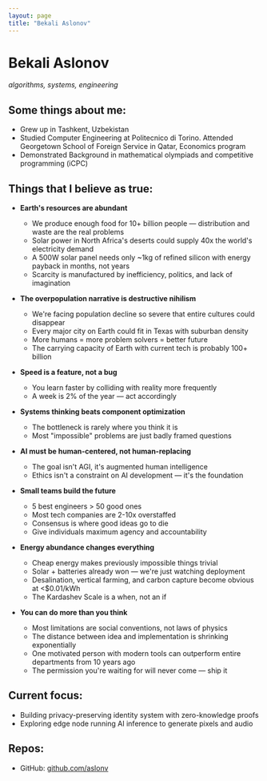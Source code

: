 ```yaml
---
layout: page
title: "Bekali Aslonov"
---
```


# Bekali Aslonov

*algorithms, systems, engineering*

## Some things about me:

* Grew up in Tashkent, Uzbekistan
* Studied Computer Engineering at Politecnico di Torino. Attended Georgetown School of Foreign Service in Qatar, Economics program
* Demonstrated Background in mathematical olympiads and competitive programming (iCPC)

## Things that I believe as true:


* **Earth's resources are abundant**
  * We produce enough food for 10+ billion people — distribution and waste are the real problems
  * Solar power in North Africa's deserts could supply 40x the world's electricity demand
  * A 500W solar panel needs only ~1kg of refined silicon with energy payback in months, not years
  * Scarcity is manufactured by inefficiency, politics, and lack of imagination


* **The overpopulation narrative is destructive nihilism**
  * We're facing population decline so severe that entire cultures could disappear
  * Every major city on Earth could fit in Texas with suburban density
  * More humans = more problem solvers = better future
  * The carrying capacity of Earth with current tech is probably 100+ billion


* **Speed is a feature, not a bug**
  * You learn faster by colliding with reality more frequently
  * A week is 2% of the year — act accordingly


* **Systems thinking beats component optimization**
  * The bottleneck is rarely where you think it is
  * Most "impossible" problems are just badly framed questions


* **AI must be human-centered, not human-replacing**
  * The goal isn't AGI, it's augmented human intelligence
  * Ethics isn't a constraint on AI development — it's the foundation

 
* **Small teams build the future**
  * 5 best engineers > 50 good ones
  * Most tech companies are 2-10x overstaffed
  * Consensus is where good ideas go to die
  * Give individuals maximum agency and accountability


* **Energy abundance changes everything**
  * Cheap energy makes previously impossible things trivial
  * Solar + batteries already won — we're just watching deployment
  * Desalination, vertical farming, and carbon capture become obvious at <$0.01/kWh
  * The Kardashev Scale is a when, not an if


* **You can do more than you think**
  * Most limitations are social conventions, not laws of physics
  * The distance between idea and implementation is shrinking exponentially
  * One motivated person with modern tools can outperform entire departments from 10 years ago
  * The permission you're waiting for will never come — ship it


## Current focus:

* Building privacy-preserving identity system with zero-knowledge proofs
* Exploring edge node running AI inference to generate pixels and audio

## Repos:

* GitHub: [github.com/aslonv](https://github.com/aslonv)
